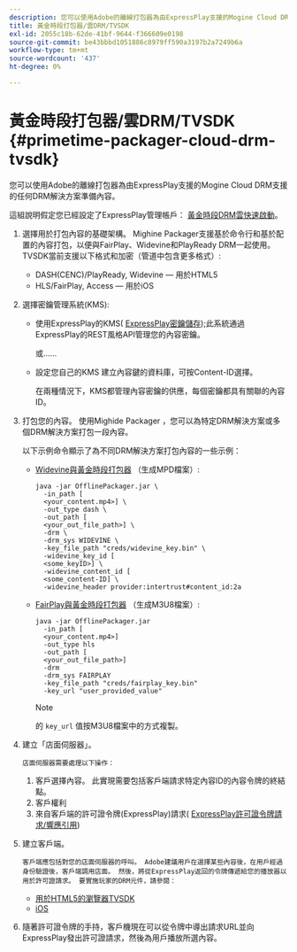 ```yaml
---
description: 您可以使用Adobe的離線打包器為由ExpressPlay支援的Mogine Cloud DRM支援的任何DRM解決方案準備內容。
title: 黃金時段打包器/雲DRM/TVSDK
exl-id: 2055c18b-62de-41bf-9644-f366609e0198
source-git-commit: be43bbbd1051886c8979ff590a3197b2a7249b6a
workflow-type: tm+mt
source-wordcount: '437'
ht-degree: 0%

---
```


# 黃金時段打包器/雲DRM/TVSDK {#primetime-packager-cloud-drm-tvsdk}

您可以使用Adobe的離線打包器為由ExpressPlay支援的Mogine Cloud DRM支援的任何DRM解決方案準備內容。

這組說明假定您已經設定了ExpressPlay管理帳戶： [黃金時段DRM雲快速啟動](../../../multi-drm-workflows/quick-start/quick-overview.md)。
1. 選擇用於打包內容的基礎架構。 Mighine Packager支援基於命令行和基於配置的內容打包，以便與FairPlay、Widevine和PlayReady DRM一起使用。 TVSDK當前支援以下格式和加密（管道中包含更多格式）:

   * DASH(CENC)/PlayReady, Widevine — 用於HTML5
   * HLS/FairPlay, Access — 用於iOS

1. 選擇密鑰管理系統(KMS):

   * 使用ExpressPlay的KMS( [ExpressPlay密鑰儲存](https://www.expressplay.com/developer/key-storage/));此系統通過ExpressPlay的REST風格API管理您的內容密鑰。

      或……

   * 設定您自己的KMS 建立內容鍵的資料庫，可按Content-ID選擇。

      在兩種情況下，KMS都管理內容密鑰的供應，每個密鑰都具有關聯的內容ID。

1. 打包您的內容。 使用Mighide Packager ，您可以為特定DRM解決方案或多個DRM解決方案打包一段內容。

   以下示例命令顯示了為不同DRM解決方案打包內容的一些示例：

   * [Widevine與黃金時段打包器](https://helpx.adobe.com/content/dam/help/en/primetime/guides/offline_packager_getting_started.pdf#page=19) （生成MPD檔案）:

      ```
      java -jar OfflinePackager.jar \ 
        -in_path [ 
        <your_content.mp4>] \ 
        -out_type dash \ 
        -out_path [ 
        <your_out_file_path>] \ 
        -drm \ 
        -drm_sys WIDEVINE \ 
        -key_file_path "creds/widevine_key.bin" \ 
        -widevine_key_id [ 
        <some_keyID>] \ 
        -widevine_content_id [ 
        <some_content-ID] \ 
        -widevine_header provider:intertrust#content_id:2a
      ```

   * [FairPlay與黃金時段打包器](https://helpx.adobe.com/content/dam/help/en/primetime/guides/offline_packager_getting_started.pdf#page=20) （生成M3U8檔案）:

      ```
      java -jar OfflinePackager.jar  
        -in_path [ 
        <your_content.mp4>]  
        -out_type hls  
        -out_path [ 
        <your_out_file_path>]  
        -drm  
        -drm_sys FAIRPLAY  
        -key_file_path "creds/fairplay_key.bin"  
        -key_url "user_provided_value"
      ```

      >[!NOTE]
      >
      >的 `key_url` 值按M3U8檔案中的方式複製。

1. 建立「店面伺服器」。

       店面伺服器需要處理以下操作：
   
   1. 客戶選擇內容。 此實現需要包括客戶端請求特定內容ID的內容令牌的終結點。
   1. 客戶權利
   1. 來自客戶端的許可證令牌(ExpressPlay)請求( [ExpressPlay許可證令牌請求/響應引用](../../../multi-drm-workflows/license-token-req-resp-ref/license-req-resp-overview.md))

1. 建立客戶端。

       客戶端應包括對您的店面伺服器的呼叫。 Adobe建議用戶在選擇某些內容後，在用戶經過身份驗證後，客戶端調用店面。 然後，將從ExpressPlay返回的令牌傳遞給您的播放器以用於許可證請求。 要實施玩家的DRM元件，請參閱：
   
   * [用於HTML5的瀏覽器TVSDK](https://help.adobe.com/en_US/primetime/psdk/browser_tvsdk/index.html#PSDKs-reference-DRM_interface_overview)
   * [iOS](../../../../programming/tvsdk-3x-ios-prog/ios-3x-drm-content-security/ios-3x-apple-fairplay-tvsdk.md)

1. 隨著許可證令牌的手持，客戶機現在可以從令牌中導出請求URL並向ExpressPlay發出許可證請求，然後為用戶播放所選內容。
